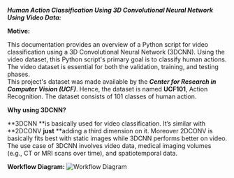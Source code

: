 ***Human Action Classification Using 3D Convolutional Neural Network Using Video Data:***

**Motive:**

This documentation provides an overview of a Python script for video classification using a 3D Convolutional Neural Network (3DCNN). Using the video dataset, this Python script's primary goal is to classify human actions. The video dataset is essential for both the validation, training, and testing phases. \
This project's dataset was made available by the **_Center for Research in Computer Vision (UCF)_**. Hence, the dataset is named **UCF101**, Action Recognition. The dataset consists of 101 classes of human action.

**Why using 3DCNN?**

**3DCNN **is basically used for video classification. It’s similar with **2DCONV **just** **adding a third dimension on it. Moreover 2DCONV is basically fits best with static images while 3DCNN performs better on video. The use case of 3DCNN involves video data, medical imaging volumes (e.g., CT or MRI scans over time), and spatiotemporal data.

**Workflow Diagram:**
![Workflow Diagram]([https://drive.google.com/file/d/13PCR6dkWSEQPwa3RhqnUg2eadglYruJ-/view](https://1drv.ms/i/s!AlcfbF85V4zrbE1CBx_mWLtYv8Q?e=5SxtMu)https://1drv.ms/i/s!AlcfbF85V4zrbE1CBx_mWLtYv8Q?e=5SxtMu)
